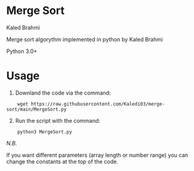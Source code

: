 # Merge Sort
Kaled Brahmi

Merge sort algorythm implemented in python by Kaled Brahmi

Python 3.0+


# Usage

1. Downland the code via the command:  
```
    wget https://raw.githubusercontent.com/Kaledi03/merge-sort/main/MergeSort.py
```
2. Run the script with the command:
```
    python3 MergeSort.py
```

*N.B.*

  If you want different parameters (array length or number range) you can change the constants at the top of the code.
